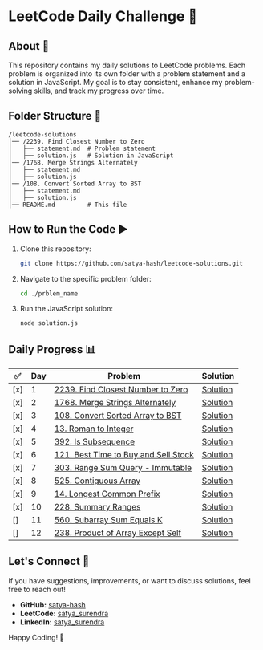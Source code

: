 # LeetCode Daily Challenge 🚀

## About 📌

This repository contains my daily solutions to LeetCode problems. Each problem is organized into its own folder with a problem statement and a solution in JavaScript. My goal is to stay consistent, enhance my problem-solving skills, and track my progress over time.

## Folder Structure 📂

```
/leetcode-solutions
│── /2239. Find Closest Number to Zero
│   ├── statement.md  # Problem statement
│   ├── solution.js   # Solution in JavaScript
│── /1768. Merge Strings Alternately
│   ├── statement.md
│   ├── solution.js
│── /108. Convert Sorted Array to BST
│   ├── statement.md
│   ├── solution.js
│── README.md         # This file
```

## How to Run the Code ▶️

1. Clone this repository:
   ```sh
   git clone https://github.com/satya-hash/leetcode-solutions.git
   ```
2. Navigate to the specific problem folder:
   ```sh
   cd ./prblem_name
   ```
3. Run the JavaScript solution:
   ```sh
   node solution.js
   ```

## Daily Progress 📊

| ✅  | Day | Problem                                                                                                           | Solution                                                                                 |
| --- | --- | ----------------------------------------------------------------------------------------------------------------- | ---------------------------------------------------------------------------------------- |
| [x] | 1   | [2239. Find Closest Number to Zero](2239.%20Find%20Closest%20Number%20to%20Zero/statement.md)                     | [Solution](2239.%20Find%20Closest%20Number%20to%20Zero/solution.js)                      |
| [x] | 2   | [1768. Merge Strings Alternately](1768.%20Merge%20Strings%20Alternately/statement.md)                             | [Solution](1768.%20Merge%20Strings%20Alternately/solution.js)                            |
| [x] | 3   | [108. Convert Sorted Array to BST](108.%20Convert%20Sorted%20Array%20to%20BST/statement.md)                       | [Solution](108.%20Convert%20Sorted%20Array%20to%20BST/solution.js)                       |
| [x] | 4   | [13. Roman to Integer](13.%20Roman%20to%20Integer/statement.md)                                                   | [Solution](13.%20Roman%20to%20Integer/solution.js)                                       |
| [x] | 5   | [392. Is Subsequence](392.%20Is%20Subsequence/statement.md)                                                       | [Solution](392.%20Is%20Subsequence/solution.js)                                          |
| [x] | 6   | [121. Best Time to Buy and Sell Stock](121.%20Best%20Time%20to%20Buy%20and%20Sell%20Stock/statement.md)           | [Solution](121.%20Best%20Time%20to%20Buy%20and%20Sell%20Stock/solution.js)               |
| [x] | 7   | [303. Range Sum Query - Immutable](patterns/1.prefix_sum/303.%20Range%20Sum%20Query%20-%20Immutable/statement.md) | [Solution](patterns/1.prefix_sum/303.%20Range%20Sum%20Query%20-%20Immutable/solution.js) |
| [x] | 8   | [525. Contiguous Array](patterns/1.prefix_sum/525.%20Contiguous%20Array/statement.md)                             | [Solution](patterns/1.prefix_sum/525.%20Contiguous%20Array/solution.js)                  |
| [x] | 9   | [14. Longest Common Prefix](14.%20Longest%20Common%20Prefix/statement.md)                                         | [Solution](14.%20Longest%20Common%20Prefix/solution.js)                                  |
| [x] | 10  | [228. Summary Ranges](228.%20Summary%20Ranges/statement.md)                                                       | [Solution](228.%20Summary%20Ranges/solution.js)                                          |
| []  | 11  | [560. Subarray Sum Equals K](patterns/1.prefix_sum/560.%20Subarray%20Sum%20Equals%20K/statement.md)               | [Solution](patterns/1.prefix_sum/560.%20Subarray%20Sum%20Equals%20K/solution.js)         |
| []  | 12  | [238. Product of Array Except Self](238.%20Product%20of%20Array%20Except%20Self/statement.md)                     | [Solution](238.%20Product%20of%20Array%20Except%20Self/solution.js)                      |

## Let's Connect 🤝

If you have suggestions, improvements, or want to discuss solutions, feel free to reach out!

- **GitHub:** [satya-hash](https://github.com/satya-hash)
- **LeetCode:** [satya_surendra](https://leetcode.com/u/satya_surendra/)
- **LinkedIn:** [satya_surendra](https://www.linkedin.com/in/satya-surendra/)

Happy Coding! 🚀

